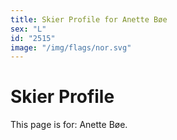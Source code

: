```yaml
---
title: Skier Profile for Anette Bøe
sex: "L"
id: "2515"
image: "/img/flags/nor.svg" 
---
```


# Skier Profile

This page is for: Anette Bøe.
    